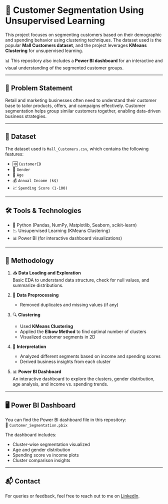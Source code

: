 # 🧠 Customer Segmentation Using Unsupervised Learning

This project focuses on segmenting customers based on their demographic and spending behavior using clustering techniques. The dataset used is the popular **Mall Customers dataset**, and the project leverages **KMeans Clustering** for unsupervised learning.

📊 This repository also includes a **Power BI dashboard** for an interactive and visual understanding of the segmented customer groups.

---

## 🧩 Problem Statement

Retail and marketing businesses often need to understand their customer base to tailor products, offers, and campaigns effectively. Customer segmentation helps group similar customers together, enabling data-driven business strategies.

---

## 📁 Dataset

The dataset used is `Mall_Customers.csv`, which contains the following features:

- 🆔 `CustomerID`
- 🚻 `Gender`
- 👤 `Age`
- 💰 `Annual Income (k$)`
- 📈 `Spending Score (1-100)`

---

## 🛠️ Tools & Technologies

- 🐍 Python (Pandas, NumPy, Matplotlib, Seaborn, scikit-learn)
- 📉 Unsupervised Learning (KMeans Clustering)
- 📊 Power BI (for interactive dashboard visualizations)

---

## 📌 Methodology

1. 📥 **Data Loading and Exploration**  
   Basic EDA to understand data structure, check for null values, and summarize distributions.

2. 🧹 **Data Preprocessing**  
   - Removed duplicates and missing values (if any)  

3. 🔍 **Clustering**  
   - Used **KMeans Clustering**  
   - Applied the **Elbow Method** to find optimal number of clusters  
   - Visualized customer segments in 2D

4. 🧠 **Interpretation**  
   - Analyzed different segments based on income and spending scores  
   - Derived business insights from each cluster

5. 📊 **Power BI Dashboard**  
   An interactive dashboard to explore the clusters, gender distribution, age analysis, and income vs. spending trends.

---

## 🖥️ Power BI Dashboard

You can find the Power BI dashboard file in this repository:  
📁 `Customer_Segmentation.pbix`

The dashboard includes:
- Cluster-wise segmentation visualized
- Age and gender distribution
- Spending score vs income plots
- Cluster comparison insights

---

## 📬 Contact

For queries or feedback, feel free to reach out to me on [LinkedIn]([https://www.linkedin.com](https://www.linkedin.com/in/mufti-jazim-8326a4342/)).

